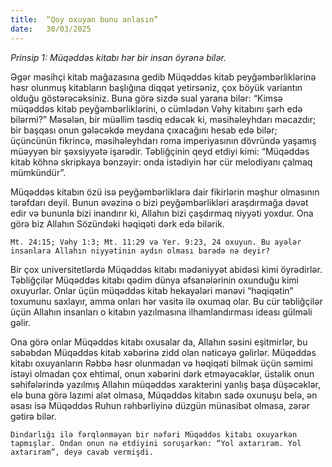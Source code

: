 ```yaml
---
title:  “Qoy oxuyan bunu anlasın”
date:   30/03/2025
---
```


_Prinsip 1: Müqəddəs kitabı hər bir insan öyrənə bilər._

Əgər məsihçi kitab mağazasına gedib Müqəddəs kitab peyğəmbərliklərinə həsr olunmuş kitabların başlığına diqqət yetirsəniz, çox böyük variantın olduğu göstərəcəksiniz. Buna görə sizdə sual yarana bilər: “Kimsə müqəddəs kitab peyğəmbərliklərini, o cümlədən Vəhy kitabını şərh edə bilərmi?” Məsələn, bir müəllim təsdiq edəcək ki, məsihəleyhdarı məcazdır; bir başqası onun gələcəkdə meydana çıxacağını hesab edə bilər; üçüncünün fikrincə, məsihəleyhdarı roma imperiyasının dövründə yaşamış müəyyən bir şəxsiyyətə işarədir. Təbliğçinin qeyd etdiyi kimi: “Müqəddəs kitab köhnə skripkaya bənzəyir: onda istədiyin hər cür melodiyanı çalmaq mümkündür”.

Müqəddəs kitabın özü isə peyğəmbərliklərə dair fikirlərin məşhur olmasının tərəfdarı deyil. Bunun əvəzinə o bizi peyğəmbərlikləri araşdırmağa dəvət edir və bununla bizi inandırır ki, Allahın bizi çaşdırmaq niyyəti yoxdur. Ona görə biz Allahın Sözündəki həqiqəti dərk edə bilərik.

`Mt. 24:15; Vəhy 1:3; Mt. 11:29 və Yer. 9:23, 24 oxuyun. Bu ayələr insanlara Allahın niyyətinin aydın olması barədə nə deyir?`

Bir çox universitetlərdə Müqəddəs kitabı mədəniyyət abidəsi kimi öyrədirlər. Təbliğçilər Müqəddəs kitabı qədim dünya əfsanələrinin oxunduğu kimi oxuyurlar. Onlar üçün müqəddəs kitab hekayələri mənəvi “həqiqətin” toxumunu saxlayır, amma onları hər vasitə ilə oxumaq olar. Bu cür təbliğçilər üçün Allahın insanları o kitabın yazılmasına ilhamlandırması ideası gülməli gəlir.

Ona görə onlar Müqəddəs kitabı oxusalar da, Allahın səsini eşitmirlər, bu səbəbdən Müqəddəs kitab xəbərinə zidd olan nəticəyə gəlirlər. Müqəddəs kitabı oxuyanların Rəbbə həsr olunmadan və həqiqəti bilmək üçün səmimi istəyi olmadan çox ehtimal, onun xəbərini dərk etməyəcəklər, üstəlik onun səhifələrində yazılmış Allahın müqəddəs xarakterini yanlış başa düşəcəklər, elə buna görə lazımi alət olmasa, Müqəddəs kitabın sadə oxunuşu belə, ən əsası isə Müqəddəs Ruhun rəhbərliyinə düzgün münasibət olmasa, zərər gətirə bilər.

`Dindarlığı ilə fərqlənməyən bir nəfəri Müqəddəs kitabı oxuyarkən tapmışlar. Ondan onun nə etdiyini soruşarkən: “Yol axtarıram. Yol axtarıram”, deyə cavab vermişdi.`